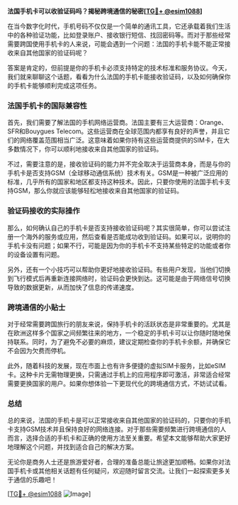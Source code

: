 **法国手机卡可以收验证码吗？揭秘跨境通信的秘密[[TG💪+ @esim1088](https://t.me/s/esim1088)]**

在当今数字化时代，手机号码不仅仅是一个简单的通讯工具，它还承载着我们生活中的各种验证功能，比如登录账户、接收银行短信、找回密码等。而对于那些经常需要跨国使用手机卡的人来说，可能会遇到一个问题：法国的手机卡能不能正常接收来自其他国家的验证码呢？

答案是肯定的，但前提是你的手机卡必须支持特定的技术标准和服务协议。今天，我们就来聊聊这个话题，看看为什么法国的手机卡能接收验证码，以及如何确保你的手机卡能够顺利完成这项任务。

### 法国手机卡的国际兼容性

首先，我们需要了解法国的手机网络运营商。法国主要有三大运营商：Orange、SFR和Bouygues Telecom。这些运营商在全球范围内都享有良好的声誉，并且它们的网络覆盖范围相当广泛。这意味着如果你持有这些运营商提供的SIM卡，在大多数情况下，你可以顺利地接收来自其他国家的验证码。

不过，需要注意的是，接收验证码的能力并不完全取决于运营商本身，而是与你的手机卡是否支持GSM（全球移动通信系统）技术有关。GSM是一种被广泛应用的标准，几乎所有的国家和地区都支持这种技术。因此，只要你使用的法国手机卡支持GSM，那么你就应该能够轻松地接收来自其他国家的验证码。

### 验证码接收的实际操作

那么，如何确认自己的手机卡是否支持接收验证码呢？其实很简单，你可以尝试注册一个海外的服务或应用，然后查看是否能成功收到验证码。如果可以，说明你的手机卡没有问题；如果不行，可能是因为你的手机卡不支持某些特定的功能或者你的设备设置有问题。

另外，还有一个小技巧可以帮助你更好地接收验证码。有些用户发现，当他们切换到飞行模式后再重新连接网络时，验证码会更快到达。这可能是由于网络信号切换导致的数据更新，从而加快了信息的传递速度。

### 跨境通信的小贴士

对于经常需要跨国旅行的朋友来说，保持手机卡的活跃状态是非常重要的。尤其是在欧洲这样多个国家之间频繁往来的地方，一个稳定的手机卡可以让你随时随地保持联系。同时，为了避免不必要的麻烦，建议定期检查你的手机卡余额，并确保它不会因为欠费而停机。

此外，随着科技的发展，现在市面上也有许多便捷的虚拟SIM卡服务，比如eSIM卡。这种卡片无需物理更换，只需通过手机上的应用程序即可激活，非常适合经常需要更换国家的用户。如果你想体验一下更现代化的跨境通信方式，不妨试试看。

### 总结

总的来说，法国的手机卡是可以正常接收来自其他国家的验证码的，只要你的手机卡支持GSM技术并且保持良好的网络连接。对于那些需要频繁进行跨境通信的人而言，选择合适的手机卡和正确的使用方法至关重要。希望本文能够帮助大家更好地理解这个问题，并找到适合自己的解决方案。

无论你是商务人士还是旅游爱好者，合理的准备总能让旅途更加顺畅。如果你对法国手机卡或其他相关话题有任何疑问，欢迎随时留言交流。让我们一起探索更多关于通信的乐趣吧！

[[TG💪+ @esim1088](https://t.me/s/esim1088) ![Image](https://i.postimg.cc/4NQfJmqS/Snipaste-2025-05-13-00-14-12.png)]